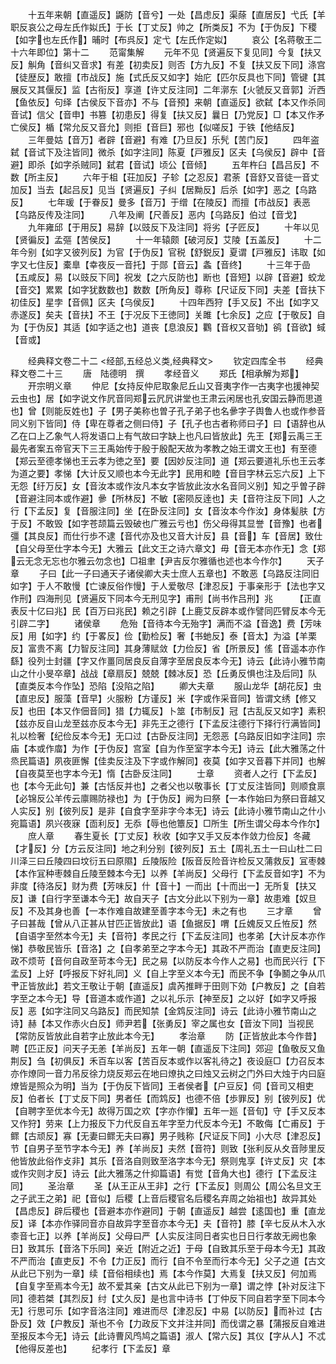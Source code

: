 <!-- { "loadSidebar": true } -->
　　十五年来朝【直遥反】鼷防【音兮】一处【昌虑反】渠蒢【直居反】弋氏【羊职反哀公之母左氏作姒氏】于长【丁丈反】帅之【所类反】不为【于伪反】下稷【如字也左氏作】晡时【布呉反】定弋【左氏作定姒】
　　哀公【名蒋敬王二十六年即位】第十二
　　范甯集解
　　元年不见【贤遍反下复见同】今复【扶又反】觓角【音纠又音求】有差【初卖反】则否【方九反】不复【扶又反下同】涤宫【徒歴反】敢擅【市战反】施【式氏反又如字】始庀【匹尔反具也下同】管键【其展反又其偃反】监【古衔反】享道【许丈反注同】二年漷东【火虢反又音郭】沂西【鱼依反】句绎【古侯反下音亦】不与【音预】来朝【直遥反】欲弑【本又作杀同音试】信父【音申】书篡【初患反】得复【扶又反】曩日【乃党反】□【本又作矛亡侯反】楯【常允反又音允】则拒【音巨】邪也【似嗟反】于铁【他结反】
　　三年曼姑【音万】者辟【音避】有难【乃旦反】乐髠【苦门反】
　　四年盗弑【音试下及注皆同】微杀【如字注同】陈夏【戸雅反】区夫【乌侯反】辟中【音避】即杀【如字杀贼同】弑君【音试】顷公【音倾】
　　五年杵臼【昌吕反】不数【所主反】
　　六年于柤【荘加反】子轸【之忍反】君荼【音舒又音徒一音丈加反】当去【起吕反】见当【贤遍反】子纠【居黝反】后杀【如字】恶之【乌路反】
　　七年瑗【于眷反】曼多【音万】于缯【在陵反】而擅【市战反】表恶【乌路反传及注同】
　　八年及阐【尺善反】恶内【乌路反】伯过【音戈】
　　九年雍邱【于用反】易辞【以豉反下及注同】将劣【子匠反】
　　十年以见【贤徧反】孟彄【苦侯反】
　　十一年辕颇【破河反】艾陵【五盖反】
　　十二年今别【如字又彼列反】为官【于伪反】官税【舒鋭反】夏谓【戸雅反】讳取【如字又七住反】橐臯【幸夜反一音托】于郧【音云】螽【音终】
　　十三年于嵒【五咸反】易【以豉反下同】祝发【之六反防也】断也【音短】以辟【音避】蛟龙【音交】累累【如字犹数数也】数数【所角反】尊称【尺证反下同】夫差【音扶下初佳反】星孛【音佩】区夫【乌侯反】
　　十四年西狩【手又反】不出【如字又赤遂反】矣夫【音扶】不王【于况反下王徳同】关雎【七余反】之应【于敬反】自为【于伪反】其适【如字适之也】道丧【息浪反】鸜【音权又音劬】鹆【音欲】蜮【音或】









　　经典释文卷二十二
<经部,五经总义类,经典释文>
　　钦定四库全书
　　经典释文卷二十三
　　唐　陆德明　撰
　　孝经音义
　　郑氏【相承解为郑】
　　开宗明义章
　　仲尼【女持反仲尼取象尼丘山又音夷字作古夷字也援神契云虫也】居【如字说文作凥音同郑云凥凥讲堂也王肃云闲居也孔安国云静而思道也】曾【则能反姓也】子【男子美称也曽子孔子弟子也名曑字子舆鲁人也或作参音同义别下皆同】侍【卑在尊者之侧曰侍】子【孔子也古者称师曰子】曰【语辞也从乙在口上乙象气人将发语口上有气故曰字缺上也凡曰皆放此】先王【郑云禹三王最先者案五帝官天下三王禹始传于殷于殷配天故为孝教之始王谓文王也】有至德【郑云至德孝悌也王云孝为徳之至】要【因妙反注同】道【郑云要道礼乐也王云孝为道之要】孝悌【大计反又顺也本今无此字】民用和睦【音目字林云忘六反】上下无怨【纡万反】女【音汝本或作汝凡本女字皆放此汝水名音同义别】知之乎曽子辟【音避注同本或作避】曑【所林反】不敏【密陨反逹也】夫【音符注反下同】人之行【下孟反】复【音服注同】坐【在卧反注同】女【音汝本今作汝】身体髪肤【方于反】不敢毁【如字苍颉篇云毁破也广雅云亏也】伤父母得其显誉【音豫】也者彊【其良反】而仕行歩不逮【音代亦及也又音大计反】县【音】车【音居】致仕【自父母至仕字本今无】大雅云【此文王之诗六章文】毋【音无本亦作无】念【郑云无念无忘也尔雅云勿念也】□祖聿【尹吉反尔雅循也述也本今作尔】
　　天子章
　　子曰【此一子曰通天子诸侯卿大夫士庶人五章也】不敢恶【乌路反注同旧如字】于人不敢慢【亡谏反俗作慢】于人爱敬尽【津忍反】于事亲形于【法也字又作刑】四海刑见【贤遍反下同本今无刑见字】甫刑【尚书作吕刑】兆　　　【正直表反十亿曰兆】民【百万曰兆民】赖之引辟【上鹿艾反辟本或作譬同匹臂反本今无引辟二字】
　　诸侯章
　　危殆【音待本今无殆字】满而不溢【音逸】费【芳味反】用【如字】约【于畧反】俭【勤检反】奢【书虵反】泰【音太】为溢【羊栗反】富贵不离【力智反注同】其身薄赋敛【力俭反】省【所景反】傜【音遥本亦作繇】役列士封疆【字又作畺同居良反自薄字至居良反本今无】诗云【此诗小雅节南山之什小旻卒章】战战【章扇反】兢兢【棘冰反】恐【丘勇反惧也注及后同】队【直类反本今作坠】恐陷【没陷之陷】
　　卿大夫章
　　服山龙华【胡花反】虫【直忠反】服藻【音早】火服粉【方谨反】米【字或作采音同】皆谓文绣【修又反】也田【本又作佃音同】猎【力辄反】卜筮【市制反】冠【古乱反又如字】素积【兹亦反自山龙至兹亦反本今无】非先王之德行【下孟反注德行下择行行满皆同】礼以检奢【纪俭反本今无】无口过【古卧反注同】无怨恶【乌路反旧如字注同】宗庙【本或作庿】为作【于伪反】宫室【自为作至室字本今无】诗云【此大雅荡之什烝民篇语】夙夜匪懈【佳卖反注及下字或作解同】夜莫【如字又音暮下并同】也解【自夜莫至也字本今无】惰【古卧反注同】
　　士章
　　资者人之行【下孟反】也【本今无此句】兼【古恬反并也】之者父也以敬事长【丁丈反注皆同】则顺食禀【必锦反公羊传云廪赐防禄也】为【于伪反】阙为曰祭【一本作始曰为祭曰音越又人实反】别【彼列反】是非【自食字至非字今本无】诗云【此诗小雅节南山之什小宛篇语】夙兴夜寐【靣利反】无忝【辱也他簟反】□所生【所生谓父母本今作尔】
　　庶人章
　　春生夏长【丁丈反】秋收【如字又手又反本作敛力俭反】冬藏【才反】分【方云反注同】地之利分别【彼列反】五土【周礼五土一曰山杜二曰川泽三曰丘陵四曰坟衍五曰原隰】丘陵阪险【阪音反险音许检反又蒲救反】冝枣棘【本作冝种枣棘自丘陵至棘本今无】以养【羊尚反】父母行【下孟反音如字】不为非度【待洛反】财为费【芳味反】什【音十】一而出【十而出一】无所复【扶又反】谦【自行字至谦本今无】故自天子【古文分此以下别为一章】故患难【奴旦反】不及其身也善【一本作难自故建至善字本今无】未之有也
　　三才章
　　曾子曰甚哉【曾从八正甚从甘匹正皆放此】语【鱼据反】喟【丘媿反又丘恠反】然【自语字至然本今无】夫【音符】孝民之行【下孟反注同】也孝弟【大计反本亦作悌】恭敬民皆乐【音洛】之【自孝弟至之字本今无】其政不严而治【直吏反注同】政不烦苛【音何自政至苛本今无】民之易【以防反本今作人之易】也而民兴行【下孟反】上好【呼报反下好礼同】义【自上字至义本今无】而民不争【争鬭之争从爪肀正皆放此】若文王敬让于朝【直遥反】虞芮推畔于田则下効【户教反】之【自若字至之本今无】导【音道本或作道】之以礼乐示【神至反】之以好【如字又呼报反】恶【如字注同又乌路反】而民知禁【金鸩反注同】诗云【此诗小雅节南山之诗】赫【本又作赤火白反】师尹若【张勇反】宰之属也女【音汝下同】当视民【常防反皆放此自若字止放此本今无】
　　孝治章
　　防【正皆放此本今作昔】聘【匹正反】问天子无恙【羊尚反】五年一朝【直遥反下注同】郊迎【鱼敬反又鱼荆反】刍【初俱反】禾百车以客【苦百反本或作以客礼待之】夜设庭□【力召反本亦作燎同一音力吊反徐力烧反郑云在地曰燎执之曰烛又云树之门外曰大烛于内曰庭燎皆是照众为明】当为【于伪反下皆同】王者侯者【户豆反】伺【音司又相吏反】伯者长【丁丈反下同】男者任【而鸩反】也德不倍【歩罪反】别【彼列反】优【自聘字至优本今无】故得万国之欢【字亦作懽】五年一廵【音旬】守【手又反本又作狩】劳来【上力报反下力代反自五年字至力代反本今无】不敢侮【亡甫反】于鳏【古顽反】寡【无妻曰鳏无夫曰寡】男子贱称【尺证反下同】小大尽【津忍反】节【自男子至节字本今无】养【羊尚反】夫然【音符】则致【张利反从夊音陟里反他皆放此俗作攴非】其乐【音洛自则致至洛字本今无】祭则鬼享【许丈反】灾【本或作灾则才反】诗云【此大雅荡之什抑篇语】有觉【音角大也】德行【下孟反注同】
　　圣治章
　　圣【从王正从王非】之行【下孟反】则周公【周公名旦文王之子武王之弟】祀【音似】后稷【上音后稷官名后稷名弃周之始祖也】故异其处【昌虑反】辟后稷也【音避本亦作避同】于朝【直遥反】越尝【逺国也】重【直龙反】译【本亦作驿同音亦自故异字至音亦本今无】夫【音符】膝【辛七反从木入水桼音七正】以养【羊尚反】父母曰严【人实反注同日者实也日日行孝故无阙也象日】致其乐【音洛下乐同】亲近【附近之近】于母【自致其乐至于母本今无】其政不严而治【直吏反】不令【力正反】而行【自不令至而行本今无】父子之道【古文从此已下别为一章】续【音俗相续也】焉【本今作莫】大焉复【扶又反】何加焉【自复字至焉本今无】故不爱其亲【古文从此已下别为一章】谓之悖【补对反注下同】德若桀【其烈反】纣【丈久反】是也言中诗书【丁仲反下同自若字至下同本今无】行思可乐【如字音洛注同】难进而尽【津忍反】中易【以防反】而补过【古卧反】效【户教反】渐也不令【力政反下文并注并同】而伐谓之暴【蒲报反自难进至报反本今无】诗云【此诗曹风鸤鸠之篇语】淑人【常六反】其仪【字从人】不忒【他得反差也】
　　纪孝行【下孟反】章
